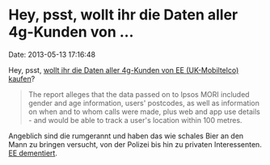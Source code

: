 Hey, psst, wollt ihr die Daten aller 4g-Kunden von \...
=======================================================

Date: 2013-05-13 17:16:48

Hey, psst, [wollt ihr die Daten aller 4g-Kunden von EE (UK-Mobiltelco)
kaufen](http://www.pcpro.co.uk/news/381766/ee-data-being-sold-to-track-customers)?

> The report alleges that the data passed on to Ipsos MORI included
> gender and age information, users\' postcodes, as well as information
> on when and to whom calls were made, plus web and app use details -
> and would be able to track a user\'s location within 100 metres.

Angeblich sind die rumgerannt und haben das wie schales Bier an den Mann
zu bringen versucht, von der Polizei bis hin zu privaten Interessenten.
[EE
dementiert](http://www.theinquirer.net/inquirer/news/2267514/27-million-ee-mobile-phone-user-profiles-offered-to-police).
